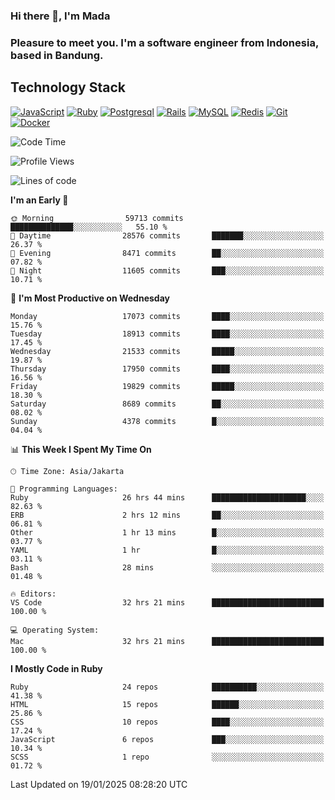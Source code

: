### Hi there 👋, I'm Mada
### Pleasure to meet you. I'm a software engineer from Indonesia, based in Bandung.

## Technology Stack

[![JavaScript](https://img.shields.io/badge/-JavaScript-%23F7DF1C?style=flat-square&logo=javascript&logoColor=000000&labelColor=%23F7DF1C&color=%23FFCE5A)](https://www.javascript.com/)
[![Ruby](https://img.shields.io/badge/Ruby-CC342D?style=flat-square&logo=ruby&logoColor=white)](https://www.ruby-lang.org/en/)
[![Postgresql](https://img.shields.io/badge/PostgreSQL-316192?style=flat-square&logo=postgresql&logoColor=ffffff)](https://www.postgresql.org/)
[![Rails](https://img.shields.io/badge/Ruby_on_Rails-CC0000?style=flat-square&logo=ruby-on-rails&logoColor=white)](https://rubyonrails.org/)
[![MySQL](https://img.shields.io/badge/-MySQL-4479A1?style=flat-square&logo=MySQL&logoColor=ffffff)](https://www.mysql.com/)
[![Redis](https://img.shields.io/badge/-Redis-DC382D?style=flat-square&logo=Redis&logoColor=ffffff)](https://redis.io/)
[![Git](https://img.shields.io/badge/-Git-%23F05032?style=flat-square&logo=git&logoColor=%23ffffff)](https://git-scm.com/)
[![Docker](https://img.shields.io/badge/-Docker-2496ED?style=flat-square&logo=docker&logoColor=ffffff)](https://www.docker.com/)
<!--
**madaarya/madaarya** is a ✨ _special_ ✨ repository because its `README.md` (this file) appears on your GitHub profile.

Here are some ideas to get you started:

- 🔭 I’m currently working on ...
- 🌱 I’m currently learning ...
- 👯 I’m looking to collaborate on ...
- 🤔 I’m looking for help with ...
- 💬 Ask me about ...
- 📫 How to reach me: ...
- 😄 Pronouns: ...
- ⚡ Fun fact: ...
-->
<!--START_SECTION:waka-->
![Code Time](http://img.shields.io/badge/Code%20Time-6%2C917%20hrs%203%20mins-blue)

![Profile Views](http://img.shields.io/badge/Profile%20Views-0-blue)

![Lines of code](https://img.shields.io/badge/From%20Hello%20World%20I%27ve%20Written-46.0%20million%20lines%20of%20code-blue)

**I'm an Early 🐤** 

```text
🌞 Morning                59713 commits       ██████████████░░░░░░░░░░░   55.10 % 
🌆 Daytime                28576 commits       ███████░░░░░░░░░░░░░░░░░░   26.37 % 
🌃 Evening                8471 commits        ██░░░░░░░░░░░░░░░░░░░░░░░   07.82 % 
🌙 Night                  11605 commits       ███░░░░░░░░░░░░░░░░░░░░░░   10.71 % 
```
📅 **I'm Most Productive on Wednesday** 

```text
Monday                   17073 commits       ████░░░░░░░░░░░░░░░░░░░░░   15.76 % 
Tuesday                  18913 commits       ████░░░░░░░░░░░░░░░░░░░░░   17.45 % 
Wednesday                21533 commits       █████░░░░░░░░░░░░░░░░░░░░   19.87 % 
Thursday                 17950 commits       ████░░░░░░░░░░░░░░░░░░░░░   16.56 % 
Friday                   19829 commits       █████░░░░░░░░░░░░░░░░░░░░   18.30 % 
Saturday                 8689 commits        ██░░░░░░░░░░░░░░░░░░░░░░░   08.02 % 
Sunday                   4378 commits        █░░░░░░░░░░░░░░░░░░░░░░░░   04.04 % 
```


📊 **This Week I Spent My Time On** 

```text
🕑︎ Time Zone: Asia/Jakarta

💬 Programming Languages: 
Ruby                     26 hrs 44 mins      █████████████████████░░░░   82.63 % 
ERB                      2 hrs 12 mins       ██░░░░░░░░░░░░░░░░░░░░░░░   06.81 % 
Other                    1 hr 13 mins        █░░░░░░░░░░░░░░░░░░░░░░░░   03.77 % 
YAML                     1 hr                █░░░░░░░░░░░░░░░░░░░░░░░░   03.11 % 
Bash                     28 mins             ░░░░░░░░░░░░░░░░░░░░░░░░░   01.48 % 

🔥 Editors: 
VS Code                  32 hrs 21 mins      █████████████████████████   100.00 % 

💻 Operating System: 
Mac                      32 hrs 21 mins      █████████████████████████   100.00 % 
```

**I Mostly Code in Ruby** 

```text
Ruby                     24 repos            ██████████░░░░░░░░░░░░░░░   41.38 % 
HTML                     15 repos            ██████░░░░░░░░░░░░░░░░░░░   25.86 % 
CSS                      10 repos            ████░░░░░░░░░░░░░░░░░░░░░   17.24 % 
JavaScript               6 repos             ███░░░░░░░░░░░░░░░░░░░░░░   10.34 % 
SCSS                     1 repo              ░░░░░░░░░░░░░░░░░░░░░░░░░   01.72 % 
```




 Last Updated on 19/01/2025 08:28:20 UTC
<!--END_SECTION:waka-->
